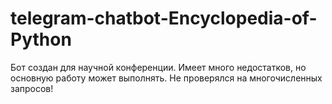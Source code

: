 # telegram-chatbot-Encyclopedia-of-Python
Бот создан для научной конференции. Имеет много недостатков, но основную работу может выполнять. Не проверялся на многочисленных запросов! 
